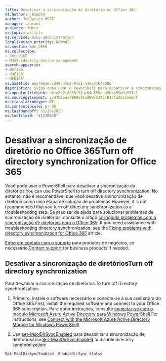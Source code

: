 ```yaml
---
title: Desativar a sincronização de diretório no Office 365
ms.author: josephd
author: JoeDavies-MSFT
manager: laurawi
audience: Admin
ms.topic: article
ms.service: o365-administration
localization_priority: Normal
ms.custom: Adm_O365
ms.collection:
- Ent_O365
- M365-identity-device-management
search.appverid:
- MET150
- MOE150
- MED150
ms.assetid: ee5f861e-bd48-4267-83d1-a4ead4b4a00d
description: Saiba como usar o PowerShell para desativar a sincronização de diretório para o Office 365
ms.openlocfilehash: efee8b216d63f32ac64a559aca3bcb55b0a933c1
ms.sourcegitcommit: 3ed7b1eacf009581a9897524c181afa3e555ad3f
ms.translationtype: MT
ms.contentlocale: pt-BR
ms.lasthandoff: 01/28/2020
ms.locfileid: "41570888"
---
```

# <a name="turn-off-directory-synchronization-for-office-365"></a><span data-ttu-id="228d7-103">Desativar a sincronização de diretório no Office 365</span><span class="sxs-lookup"><span data-stu-id="228d7-103">Turn off directory synchronization for Office 365</span></span>
<span data-ttu-id="228d7-104">Você pode usar o PowerShell para desativar a sincronização de diretórios.</span><span class="sxs-lookup"><span data-stu-id="228d7-104">You can use PowerShell to turn off directory synchronization.</span></span> <span data-ttu-id="228d7-105">No entanto, não é recomendável que você desative a sincronização de diretório como uma etapa de solução de problemas.</span><span class="sxs-lookup"><span data-stu-id="228d7-105">However, it is not recommended that you turn off directory synchronization as a troubleshooting step.</span></span> <span data-ttu-id="228d7-106">Se precisar de ajuda para solucionar problemas de sincronização de diretórios, consulte o artigo [corrigindo problemas com a sincronização de diretórios para o Office 365](fix-problems-with-directory-synchronization.md) .</span><span class="sxs-lookup"><span data-stu-id="228d7-106">If you need assistance with troubleshooting directory synchronization, see the [Fixing problems with directory synchronization for Office 365](fix-problems-with-directory-synchronization.md) article.</span></span> 
  
<span data-ttu-id="228d7-107">[Entre em contato com o suporte](https://support.office.com/article/32a17ca7-6fa0-4870-8a8d-e25ba4ccfd4b) para produtos de negócios, se necessário.</span><span class="sxs-lookup"><span data-stu-id="228d7-107">[Contact support](https://support.office.com/article/32a17ca7-6fa0-4870-8a8d-e25ba4ccfd4b) for business products if needed.</span></span>
  
## <a name="turn-off-directory-synchronization"></a><span data-ttu-id="228d7-108">Desativar a sincronização de diretórios</span><span class="sxs-lookup"><span data-stu-id="228d7-108">Turn off directory synchronization</span></span>  
<span data-ttu-id="228d7-109">Para desativar a sincronização de diretórios:</span><span class="sxs-lookup"><span data-stu-id="228d7-109">To turn off Directory synchronization:</span></span>
  
1. <span data-ttu-id="228d7-110">Primeiro, instale o software necessário e conecte-se à sua assinatura do Office 365.</span><span class="sxs-lookup"><span data-stu-id="228d7-110">First, install the required software and connect to your Office 365 subscription.</span></span> <span data-ttu-id="228d7-111">Para obter instruções, consulte [conectar-se com o módulo Microsoft Azure Active Directory para Windows PowerShell](https://docs.microsoft.com/office365/enterprise/powershell/connect-to-office-365-powershell#connect-with-the-microsoft-azure-active-directory-module-for-windows-powershell).</span><span class="sxs-lookup"><span data-stu-id="228d7-111">For instructions, see [Connect with the Microsoft Azure Active Directory Module for Windows PowerShell](https://docs.microsoft.com/office365/enterprise/powershell/connect-to-office-365-powershell#connect-with-the-microsoft-azure-active-directory-module-for-windows-powershell).</span></span>
    
2. <span data-ttu-id="228d7-112">Use [set-MsolDirSyncEnabled](https://go.microsoft.com/fwlink/p/?LinkId=821939) para desabilitar a sincronização de diretórios:</span><span class="sxs-lookup"><span data-stu-id="228d7-112">Use [Set-MsolDirSyncEnabled](https://go.microsoft.com/fwlink/p/?LinkId=821939) to disable directory synchronization:</span></span> 
    
  ```powershell
  Set-MsolDirSyncEnabled -EnableDirSync $false
  ```
